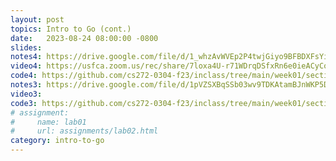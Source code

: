 ```yaml
---
layout: post
topics: Intro to Go (cont.)
date:   2023-08-24 08:00:00 -0800
slides: 
notes4: https://drive.google.com/file/d/1_whzAvWVEp2P4twjGiyo9BFBDXFsYia4/view?usp=share_link
video4: https://usfca.zoom.us/rec/share/7loxa4U-r71WDrqDSfxRn6e0ieACyCosQX5P4gB_zDbK4g2d62M1zROpyuE_NaXo.cjNDe5Tdx2TKG-yk
code4: https://github.com/cs272-0304-f23/inclass/tree/main/week01/section04
notes3: https://drive.google.com/file/d/1pVZSXBqSSb03wv9TDKAtamBJnWKP5Dmu/view?usp=drive_link
video3: 
code3: https://github.com/cs272-0304-f23/inclass/tree/main/week01/section03
# assignment:
#     name: lab01
#     url: assignments/lab02.html
category: intro-to-go
---
```

